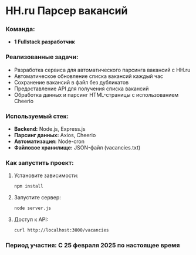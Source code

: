 # HH.ru Парсер вакансий

### Команда:

- **1 Fullstack разработчик**

### Реализованные задачи:

- Разработка сервиса для автоматического парсинга вакансий с HH.ru
- Автоматическое обновление списка вакансий каждый час
- Сохранение вакансий в файл без дубликатов
- Предоставление API для получения списка вакансий
- Обработка данных и парсинг HTML-страницы с использованием Cheerio

### Используемый стек:

- **Backend:** Node.js, Express.js
- **Парсинг данных:** Axios, Cheerio
- **Автоматизация:** Node-cron
- **Файловое хранилище:** JSON-файл (vacancies.txt)

### Как запустить проект:

1. Установите зависимости:
   ```sh
   npm install
   ```
2. Запустите сервер:
   ```sh
   node server.js
   ```
3. Доступ к API:
   ```sh
   curl http://localhost:3000/vacancies
   ```

### Период участия: С 25 февраля 2025 по настоящее время
